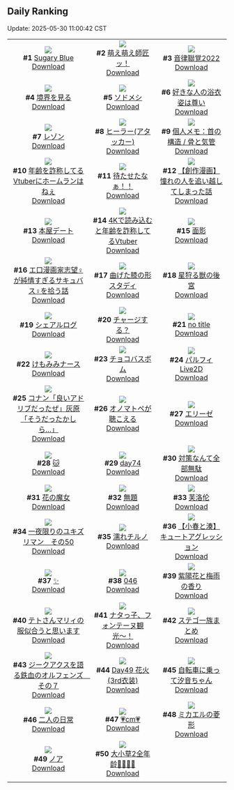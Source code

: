 ## Daily Ranking
Update: 2025-05-30 11:00:42 CST

|      |      |      |
| :----: | :----: | :----: |
| ![](https://i.pixiv.re/c/240x480/img-master/img/2025/05/27/00/00/12/130850297_p0_master1200.jpg)<br>**#1** [Sugary Blue](https://www.pixiv.net/artworks/130850297)<br>[Download](https://i.pixiv.re/img-original/img/2025/05/27/00/00/12/130850297_p0.jpg) | ![](https://i.pixiv.re/c/240x480/img-master/img/2025/05/27/00/00/07/130850265_p0_master1200.jpg)<br>**#2** [萌え萌え師匠ッ！](https://www.pixiv.net/artworks/130850265)<br>[Download](https://i.pixiv.re/img-original/img/2025/05/27/00/00/07/130850265_p0.jpg) | ![](https://i.pixiv.re/c/240x480/img-master/img/2025/05/27/00/30/07/130851876_p0_master1200.jpg)<br>**#3** [音律聯覚2022](https://www.pixiv.net/artworks/130851876)<br>[Download](https://i.pixiv.re/img-original/img/2025/05/27/00/30/07/130851876_p0.jpg) |
| ![](https://i.pixiv.re/c/240x480/img-master/img/2025/05/28/00/00/13/130884677_p0_master1200.jpg)<br>**#4** [境界を見る](https://www.pixiv.net/artworks/130884677)<br>[Download](https://i.pixiv.re/img-original/img/2025/05/28/00/00/13/130884677_p0.png) | ![](https://i.pixiv.re/c/240x480/img-master/img/2025/05/27/19/48/22/130873934_p0_master1200.jpg)<br>**#5** [ソドメシ](https://www.pixiv.net/artworks/130873934)<br>[Download](https://i.pixiv.re/img-original/img/2025/05/27/19/48/22/130873934_p0.png) | ![](https://i.pixiv.re/c/240x480/img-master/img/2025/05/28/17/00/31/130903773_p0_master1200.jpg)<br>**#6** [好きな人の浴衣姿は尊い](https://www.pixiv.net/artworks/130903773)<br>[Download](https://i.pixiv.re/img-original/img/2025/05/28/17/00/31/130903773_p0.jpg) |
| ![](https://i.pixiv.re/c/240x480/img-master/img/2025/05/27/20/37/16/130875866_p0_master1200.jpg)<br>**#7** [レゾン](https://www.pixiv.net/artworks/130875866)<br>[Download](https://i.pixiv.re/img-original/img/2025/05/27/20/37/16/130875866_p0.png) | ![](https://i.pixiv.re/c/240x480/img-master/img/2025/05/27/12/56/35/130864863_p0_master1200.jpg)<br>**#8** [ヒーラー(アタッカー)](https://www.pixiv.net/artworks/130864863)<br>[Download](https://i.pixiv.re/img-original/img/2025/05/27/12/56/35/130864863_p0.png) | ![](https://i.pixiv.re/c/240x480/img-master/img/2025/05/27/06/00/05/130858134_p0_master1200.jpg)<br>**#9** [個人メモ：首の構造 / 骨と気管](https://www.pixiv.net/artworks/130858134)<br>[Download](https://i.pixiv.re/img-original/img/2025/05/27/06/00/05/130858134_p0.jpg) |
| ![](https://i.pixiv.re/c/240x480/img-master/img/2025/05/27/21/13/32/130877378_p0_master1200.jpg)<br>**#10** [年齢を詐称してるVtuberにホームランはねぇ](https://www.pixiv.net/artworks/130877378)<br>[Download](https://i.pixiv.re/img-original/img/2025/05/27/21/13/32/130877378_p0.png) | ![](https://i.pixiv.re/c/240x480/img-master/img/2025/05/27/00/19/27/130851442_p0_master1200.jpg)<br>**#11** [待たせたなぁ！！](https://www.pixiv.net/artworks/130851442)<br>[Download](https://i.pixiv.re/img-original/img/2025/05/27/00/19/27/130851442_p0.jpg) | ![](https://i.pixiv.re/c/240x480/img-master/img/2025/05/27/11/02/17/130862727_p0_master1200.jpg)<br>**#12** [【創作漫画】憧れの人を追い越してしまった話](https://www.pixiv.net/artworks/130862727)<br>[Download](https://i.pixiv.re/img-original/img/2025/05/27/11/02/17/130862727_p0.jpg) |
| ![](https://i.pixiv.re/c/240x480/img-master/img/2025/05/28/00/00/12/130884673_p0_master1200.jpg)<br>**#13** [本屋デート](https://www.pixiv.net/artworks/130884673)<br>[Download](https://i.pixiv.re/img-original/img/2025/05/28/00/00/12/130884673_p0.jpg) | ![](https://i.pixiv.re/c/240x480/img-master/img/2025/05/28/21/16/23/130912329_p0_master1200.jpg)<br>**#14** [4Kで読み込むと年齢を詐称してるVtuber](https://www.pixiv.net/artworks/130912329)<br>[Download](https://i.pixiv.re/img-original/img/2025/05/28/21/16/23/130912329_p0.png) | ![](https://i.pixiv.re/c/240x480/img-master/img/2025/05/28/00/30/02/130886218_p0_master1200.jpg)<br>**#15** [面影](https://www.pixiv.net/artworks/130886218)<br>[Download](https://i.pixiv.re/img-original/img/2025/05/28/00/30/02/130886218_p0.jpg) |
| ![](https://i.pixiv.re/c/240x480/img-master/img/2025/05/27/16/51/26/130868886_p0_master1200.jpg)<br>**#16** [エ口漫画家志望♀が純情すぎるサキュバス♀を拾う話](https://www.pixiv.net/artworks/130868886)<br>[Download](https://i.pixiv.re/img-original/img/2025/05/27/16/51/26/130868886_p0.jpg) | ![](https://i.pixiv.re/c/240x480/img-master/img/2025/05/27/09/08/30/130861000_p0_master1200.jpg)<br>**#17** [曲げた膝の形スタディ](https://www.pixiv.net/artworks/130861000)<br>[Download](https://i.pixiv.re/img-original/img/2025/05/27/09/08/30/130861000_p0.png) | ![](https://i.pixiv.re/c/240x480/img-master/img/2025/05/28/00/00/22/130884745_p0_master1200.jpg)<br>**#18** [星狩る獣の後宮](https://www.pixiv.net/artworks/130884745)<br>[Download](https://i.pixiv.re/img-original/img/2025/05/28/00/00/22/130884745_p0.jpg) |
| ![](https://i.pixiv.re/c/240x480/img-master/img/2025/05/28/16/11/17/130902776_p0_master1200.jpg)<br>**#19** [シェアルログ](https://www.pixiv.net/artworks/130902776)<br>[Download](https://i.pixiv.re/img-original/img/2025/05/28/16/11/17/130902776_p0.png) | ![](https://i.pixiv.re/c/240x480/img-master/img/2025/05/28/00/00/31/130884791_p0_master1200.jpg)<br>**#20** [チャージする？](https://www.pixiv.net/artworks/130884791)<br>[Download](https://i.pixiv.re/img-original/img/2025/05/28/00/00/31/130884791_p0.jpg) | ![](https://i.pixiv.re/c/240x480/img-master/img/2025/05/27/21/56/25/130879193_p0_master1200.jpg)<br>**#21** [no title](https://www.pixiv.net/artworks/130879193)<br>[Download](https://i.pixiv.re/img-original/img/2025/05/27/21/56/25/130879193_p0.jpg) |
| ![](https://i.pixiv.re/c/240x480/img-master/img/2025/05/27/00/50/50/130852607_p0_master1200.jpg)<br>**#22** [けもみみナース](https://www.pixiv.net/artworks/130852607)<br>[Download](https://i.pixiv.re/img-original/img/2025/05/27/00/50/50/130852607_p0.jpg) | ![](https://i.pixiv.re/c/240x480/img-master/img/2025/05/28/12/17/18/130898525_p0_master1200.jpg)<br>**#23** [チョコバスボム](https://www.pixiv.net/artworks/130898525)<br>[Download](https://i.pixiv.re/img-original/img/2025/05/28/12/17/18/130898525_p0.png) | ![](https://i.pixiv.re/c/240x480/img-master/img/2025/05/28/00/00/12/130884670_p0_master1200.jpg)<br>**#24** [パルフィLive2D](https://www.pixiv.net/artworks/130884670)<br>[Download](https://i.pixiv.re/img-original/img/2025/05/28/00/00/12/130884670_p0.jpg) |
| ![](https://i.pixiv.re/c/240x480/img-master/img/2025/05/27/18/59/19/130872313_p0_master1200.jpg)<br>**#25** [コナン「良いアドリブだったぜ」灰原「そうだったかしら…」](https://www.pixiv.net/artworks/130872313)<br>[Download](https://i.pixiv.re/img-original/img/2025/05/27/18/59/19/130872313_p0.jpg) | ![](https://i.pixiv.re/c/240x480/img-master/img/2025/05/27/00/20/44/130851502_p0_master1200.jpg)<br>**#26** [オノマトペが聴こえる](https://www.pixiv.net/artworks/130851502)<br>[Download](https://i.pixiv.re/img-original/img/2025/05/27/00/20/44/130851502_p0.jpg) | ![](https://i.pixiv.re/c/240x480/img-master/img/2025/05/27/00/00/13/130850310_p0_master1200.jpg)<br>**#27** [エリーゼ](https://www.pixiv.net/artworks/130850310)<br>[Download](https://i.pixiv.re/img-original/img/2025/05/27/00/00/13/130850310_p0.jpg) |
| ![](https://i.pixiv.re/c/240x480/img-master/img/2025/05/27/02/57/16/130855766_p0_master1200.jpg)<br>**#28** [🐱](https://www.pixiv.net/artworks/130855766)<br>[Download](https://i.pixiv.re/img-original/img/2025/05/27/02/57/16/130855766_p0.png) | ![](https://i.pixiv.re/c/240x480/img-master/img/2025/05/27/01/44/49/130854223_p0_master1200.jpg)<br>**#29** [day74](https://www.pixiv.net/artworks/130854223)<br>[Download](https://i.pixiv.re/img-original/img/2025/05/27/01/44/49/130854223_p0.jpg) | ![](https://i.pixiv.re/c/240x480/img-master/img/2025/05/28/17/42/59/130904613_p0_master1200.jpg)<br>**#30** [対策なんて全部無駄](https://www.pixiv.net/artworks/130904613)<br>[Download](https://i.pixiv.re/img-original/img/2025/05/28/17/42/59/130904613_p0.jpg) |
| ![](https://i.pixiv.re/c/240x480/img-master/img/2025/05/28/00/00/25/130884759_p0_master1200.jpg)<br>**#31** [花の魔女](https://www.pixiv.net/artworks/130884759)<br>[Download](https://i.pixiv.re/img-original/img/2025/05/28/00/00/25/130884759_p0.jpg) | ![](https://i.pixiv.re/c/240x480/img-master/img/2025/05/27/12/56/41/130864866_p0_master1200.jpg)<br>**#32** [無題](https://www.pixiv.net/artworks/130864866)<br>[Download](https://i.pixiv.re/img-original/img/2025/05/27/12/56/41/130864866_p0.png) | ![](https://i.pixiv.re/c/240x480/img-master/img/2025/05/27/20/29/53/130875546_p0_master1200.jpg)<br>**#33** [芙洛伦](https://www.pixiv.net/artworks/130875546)<br>[Download](https://i.pixiv.re/img-original/img/2025/05/27/20/29/53/130875546_p0.jpg) |
| ![](https://i.pixiv.re/c/240x480/img-master/img/2025/05/28/11/40/45/130897733_p0_master1200.jpg)<br>**#34** [一夜限りのユキズリマン　その50](https://www.pixiv.net/artworks/130897733)<br>[Download](https://i.pixiv.re/img-original/img/2025/05/28/11/40/45/130897733_p0.png) | ![](https://i.pixiv.re/c/240x480/img-master/img/2025/05/27/00/59/35/130852864_p0_master1200.jpg)<br>**#35** [濡れチルノ](https://www.pixiv.net/artworks/130852864)<br>[Download](https://i.pixiv.re/img-original/img/2025/05/27/00/59/35/130852864_p0.jpg) | ![](https://i.pixiv.re/c/240x480/img-master/img/2025/05/28/01/11/27/130887668_p0_master1200.jpg)<br>**#36** [【小春と湊】キュートアグレッション](https://www.pixiv.net/artworks/130887668)<br>[Download](https://i.pixiv.re/img-original/img/2025/05/28/01/11/27/130887668_p0.png) |
| ![](https://i.pixiv.re/c/240x480/img-master/img/2025/05/27/04/59/40/130857398_p0_master1200.jpg)<br>**#37** [✨](https://www.pixiv.net/artworks/130857398)<br>[Download](https://i.pixiv.re/img-original/img/2025/05/27/04/59/40/130857398_p0.png) | ![](https://i.pixiv.re/c/240x480/img-master/img/2025/05/27/08/31/37/130860442_p0_master1200.jpg)<br>**#38** [046](https://www.pixiv.net/artworks/130860442)<br>[Download](https://i.pixiv.re/img-original/img/2025/05/27/08/31/37/130860442_p0.jpg) | ![](https://i.pixiv.re/c/240x480/img-master/img/2025/05/27/18/18/38/130871221_p0_master1200.jpg)<br>**#39** [紫陽花と梅雨の香り](https://www.pixiv.net/artworks/130871221)<br>[Download](https://i.pixiv.re/img-original/img/2025/05/27/18/18/38/130871221_p0.jpg) |
| ![](https://i.pixiv.re/c/240x480/img-master/img/2025/05/27/18/05/04/130870834_p0_master1200.jpg)<br>**#40** [テトさんマリィの服似合うと思います](https://www.pixiv.net/artworks/130870834)<br>[Download](https://i.pixiv.re/img-original/img/2025/05/27/18/05/04/130870834_p0.jpg) | ![](https://i.pixiv.re/c/240x480/img-master/img/2025/05/27/07/49/49/130859788_p0_master1200.jpg)<br>**#41** [ナタっ子、フォンテーヌ観光〜！](https://www.pixiv.net/artworks/130859788)<br>[Download](https://i.pixiv.re/img-original/img/2025/05/27/07/49/49/130859788_p0.jpg) | ![](https://i.pixiv.re/c/240x480/img-master/img/2025/05/27/22/56/30/130881957_p0_master1200.jpg)<br>**#42** [ステゴ一族まとめ](https://www.pixiv.net/artworks/130881957)<br>[Download](https://i.pixiv.re/img-original/img/2025/05/27/22/56/30/130881957_p0.jpg) |
| ![](https://i.pixiv.re/c/240x480/img-master/img/2025/05/27/00/00/12/130850300_p0_master1200.jpg)<br>**#43** [ジークアクスを語る鉄血のオルフェンズ　その７](https://www.pixiv.net/artworks/130850300)<br>[Download](https://i.pixiv.re/img-original/img/2025/05/27/00/00/12/130850300_p0.jpg) | ![](https://i.pixiv.re/c/240x480/img-master/img/2025/05/28/01/15/10/130887776_p0_master1200.jpg)<br>**#44** [Day49 花火 (3rd衣装)](https://www.pixiv.net/artworks/130887776)<br>[Download](https://i.pixiv.re/img-original/img/2025/05/28/01/15/10/130887776_p0.jpg) | ![](https://i.pixiv.re/c/240x480/img-master/img/2025/05/27/00/30/01/130851849_p0_master1200.jpg)<br>**#45** [自転車に乗って汐音ちゃん](https://www.pixiv.net/artworks/130851849)<br>[Download](https://i.pixiv.re/img-original/img/2025/05/27/00/30/01/130851849_p0.jpg) |
| ![](https://i.pixiv.re/c/240x480/img-master/img/2025/05/28/07/00/02/130893460_p0_master1200.jpg)<br>**#46** [二人の日常](https://www.pixiv.net/artworks/130893460)<br>[Download](https://i.pixiv.re/img-original/img/2025/05/28/07/00/02/130893460_p0.png) | ![](https://i.pixiv.re/c/240x480/img-master/img/2025/05/27/20/59/41/130876656_p0_master1200.jpg)<br>**#47** [💗cm💗](https://www.pixiv.net/artworks/130876656)<br>[Download](https://i.pixiv.re/img-original/img/2025/05/27/20/59/41/130876656_p0.png) | ![](https://i.pixiv.re/c/240x480/img-master/img/2025/05/28/14/38/38/130901051_p0_master1200.jpg)<br>**#48** [ミカエルの菱形](https://www.pixiv.net/artworks/130901051)<br>[Download](https://i.pixiv.re/img-original/img/2025/05/28/14/38/38/130901051_p0.png) |
| ![](https://i.pixiv.re/c/240x480/img-master/img/2025/05/27/17/51/27/130870227_p0_master1200.jpg)<br>**#49** [ノア](https://www.pixiv.net/artworks/130870227)<br>[Download](https://i.pixiv.re/img-original/img/2025/05/27/17/51/27/130870227_p0.png) | ![](https://i.pixiv.re/c/240x480/img-master/img/2025/05/27/00/00/22/130850363_p0_master1200.jpg)<br>**#50** [大小草2全年龄🌳🌳🌳🌳](https://www.pixiv.net/artworks/130850363)<br>[Download](https://i.pixiv.re/img-original/img/2025/05/27/00/00/22/130850363_p0.jpg) |
|      |
